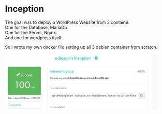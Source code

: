 # Inception

The goal was to deploy a WordPress Website from 3 containe.<br />
One for the Database, MariaDb.<br />
One for the Server, Nginx.<br/>
And one for wordpress itself.<br/>

So i wrote my own docker file setting up all 3 debian container from scratch.

![Score](./Score.png "Score")

